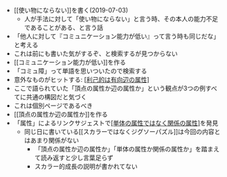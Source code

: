 
- [[使い物にならない]]を書く(2019-07-03)
    - 人が手法に対して「使い物にならない」と言う時、その本人の能力不足であることがある、と言う話
- 「他人に対して『コミュニケーション能力が低い』って言う時も同じだな」と考える
- これは前にも書いた気がするぞ、と検索するが見つからない
- [[コミュニケーション能力が低い]]を作る
- 「コミュ障」って単語を思いついたので検索する
- 意外なものがヒットする: [[利己的は有向辺の属性]](2018-01-06)
- ここで語られていた「頂点の属性か辺の属性か」という観点が3つの例すべてに共通の構図だと気づく
- これは個別ページであるべき
- [[頂点の属性か辺の属性か]]を作る
- 「属性」によるリンクサジェストで[[単体の属性ではなく関係の属性]](2019-01-24)を発見
    - 同じ日に書いている[[スカラーではなくジグソーパズル]]は今回の内容とはあまり関係がない
        - 「頂点の属性か辺の属性か」「単体の属性か関係の属性か」を踏まえて読み返すと少し言葉足らず
        - スカラー的成長の説明が書かれてない
